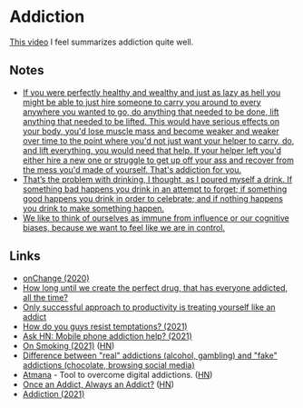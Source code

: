 # Addiction

[This video](https://www.youtube.com/watch?v=HUngLgGRJpo) I feel summarizes addiction quite well.

## Notes

- [If you were perfectly healthy and wealthy and just as lazy as hell you might be able to just hire someone to carry you around to every anywhere you wanted to go, do anything that needed to be done, lift anything that needed to be lifted. This would have serious effects on your body, you'd lose muscle mass and become weaker and weaker over time to the point where you'd not just want your helper to carry, do, and lift everything, you would need that help. If your helper left you'd either hire a new one or struggle to get up off your ass and recover from the mess you'd made of yourself. That's addiction for you.](https://www.reddit.com/r/explainlikeimfive/comments/2yjpwe/eli5_why_is_heroin_so_addictive_what_does_it_do/)
- [That’s the problem with drinking, I thought, as I poured myself a drink. If something bad happens you drink in an attempt to forget; if something good happens you drink in order to celebrate; and if nothing happens you drink to make something happen.](https://www.goodreads.com/quotes/11871-that-s-the-problem-with-drinking-i-thought-as-i-poured)
- [We like to think of ourselves as immune from influence or our cognitive biases, because we want to feel like we are in control.](https://www.reddit.com/r/cogsci/comments/qh4okh/how_our_rat_brains_keep_us_addicted_to_social/)

## Links

- [onChange (2020)](https://jevakallio.github.io/notes/on-change)
- [How long until we create the perfect drug, that has everyone addicted, all the time?](https://twitter.com/naval/status/1297080832046141441)
- [Only successful approach to productivity is treating yourself like an addict](https://twitter.com/awilkinson/status/1346482158131531784)
- [How do you guys resist temptations? (2021)](https://www.reddit.com/r/researchchemicals/comments/m5hh8g/how_do_you_guys_resist_temptations/)
- [Ask HN: Mobile phone addiction help? (2021)](https://news.ycombinator.com/item?id=27017776)
- [On Smoking (2021)](https://annagat.substack.com/p/on-smoking) ([HN](https://news.ycombinator.com/item?id=27347035))
- [Difference between "real" addictions (alcohol, gambling) and "fake" addictions (chocolate, browsing social media)](https://www.reddit.com/r/NoStupidQuestions/comments/ohi98j/what_is_the_difference_between_real_addictions/)
- [Atmana](https://atmana.org/) - Tool to overcome digital addictions. ([HN](https://news.ycombinator.com/item?id=27971757))
- [Once an Addict, Always an Addict?](https://www.deprocrastination.co/blog/once-an-addict-always-an-addict) ([HN](https://news.ycombinator.com/item?id=28105110))
- [Addiction (2021)](https://levlinds.medium.com/addiction-cb7ab4dcdd84)
